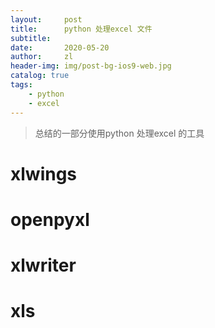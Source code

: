 ```yaml
---
layout:     post
title:      python 处理excel 文件
subtitle:   
date:       2020-05-20
author:     zl
header-img: img/post-bg-ios9-web.jpg
catalog: true
tags:
    - python
    - excel
---
```


> 总结的一部分使用python 处理excel 的工具 



# xlwings



# openpyxl



# xlwriter



# xls

